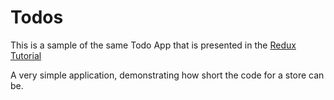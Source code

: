 # Todos

This is a sample of the same Todo App that is presented in the [Redux Tutorial](http://redux.js.org/docs/basics/index.html)

A very simple application, demonstrating how short the code for a store can be.